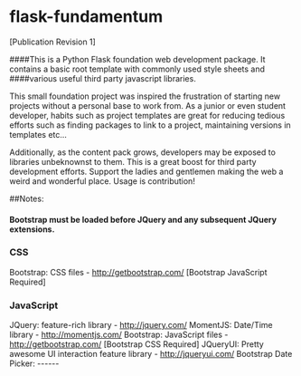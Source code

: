 # flask-fundamentum

[Publication Revision 1]

####This is a Python Flask foundation web development package. It contains a basic root template with commonly used style sheets and ####various useful third party javascript libraries.

This small foundation project was inspired the frustration of starting new projects without a personal base to work from. As a junior or even student developer, habits such as project templates are great for reducing tedious efforts such as finding packages to link to a project, maintaining versions in templates etc...

Additionally, as the content pack grows, developers may be exposed to libraries unbeknownst to them. This is a great boost for third party development efforts. Support the ladies and gentlemen making the web a weird and wonderful place. Usage is contribution!

##Notes:

#### Bootstrap must be loaded before JQuery and any subsequent JQuery extensions.

### CSS
Bootstrap: CSS files - http://getbootstrap.com/ [Bootstrap JavaScript Required]


### JavaScript
JQuery: feature-rich library - http://jquery.com/
MomentJS: Date/Time library - http://momentjs.com/
Bootstrap: JavaScript files - http://getbootstrap.com/ [Bootstrap CSS Required]
JQueryUI: Pretty awesome UI interaction feature library - http://jqueryui.com/
Bootstrap Date Picker: ------
